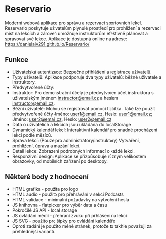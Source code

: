 # Reservario
Moderní webová aplikace pro správu a rezervaci sportovních lekcí. Reservario poskytuje uživatelům plynulé prostředí pro prohlížení a rezervaci míst na lekcích a zároveň umožňuje instruktorům efektivně plánovat a spravovat své lekce. Aplikace je dostupná online na adrese: https://danielalv291.github.io/Reservario/

## Funkce
- Uživatelská autentizace: Bezpečné přihlášení a registrace uživatelů.
- Typy uživatelů: Aplikace podporuje dva typy uživatelů: běžné uživatele a instruktory.
- Předvytvořené účty:
 - Instruktor: Pro demonstrační účely je předvytvořen účet instruktora s uživatelským jménem instructor@email.cz a heslem instructor@email.cz.
 - Běžní uživatelé: Mohou se registrovat pomocí tlačítka. Také lze použít předvytvořené účty Jméno: user1@email.cz, Heslo: user1@email.cz; Jméno: user2@email.cz, Heslo: user2@email.cz
- Data o uživatelích a lekcích jsou ukládána do localStorage
- Dynamický kalendář lekcí: Interaktivní kalendář pro snadné procházení lekcí podle měsíců.
- Správa lekcí: (Pouze pro administrátory/instruktory) Vytváření, prohlížení, úprava a mazání lekcí.
- Detail lekce: Zobrazení podrobných informací o každé lekci.
- Responzivní design: Aplikace se přizpůsobuje různým velikostem obrazovky, od mobilních zařízení po desktopy.

## Některé body z hodnocení
- HTML grafika - použita pro logo
- HTML audio - použito pro přehrávání v sekci Podcasts
- HTML validace - minimální požadavky na vytvoření hesla
- JS knihovna - flatpicker pro výběr data a času
- Pokročilé JS API - local storage
- JS ovládání médií - přehrání zvuku při přhlášení na lekci
- JS SVG - použito pro šipky pro ovládání kalendáře
- Oproti zadání je použito méně stránek, protože to takhle považuji za přehlednější variantu